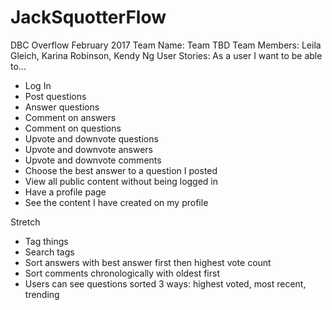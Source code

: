 # JackSquotterFlow
DBC Overflow February 2017
Team Name: Team TBD
Team Members: Leila Gleich, Karina Robinson, Kendy Ng
User Stories:
As a user I want to be able to...
* Log In
* Post questions
* Answer questions
* Comment on answers
* Comment on questions
* Upvote and downvote questions
* Upvote and downvote answers
* Upvote and downvote comments
* Choose the best answer to a question I posted
* View all public content without being logged in
* Have a profile page
* See the content I have created on my profile

Stretch
* Tag things
* Search tags
* Sort answers with best answer first then highest vote count
* Sort comments chronologically with oldest first
* Users can see questions sorted 3 ways: highest voted, most recent, trending
